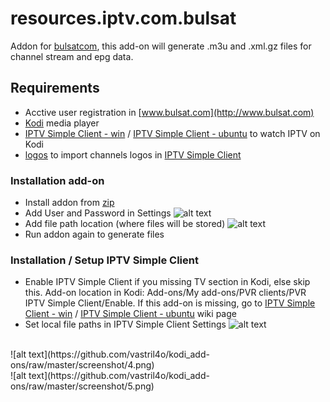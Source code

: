 # resources.iptv.com.bulsat
Addon for [bulsatcom](http://www.bulsat.com), this add-on will generate .m3u and .xml.gz files for channel stream and epg data.

## Requirements
* Acctive user registration in [www.bulsat.com](http://www.bulsat.com)
* [Kodi](https://kodi.tv) media player
* [IPTV Simple Client - win](http://kodi.wiki/view/Add-on:IPTV_Simple_Client) / [IPTV Simple Client - ubuntu](http://kodi.wiki/view/Ubuntu_PVR_add-ons) to watch IPTV on Kodi
* [logos](https://github.com/vastril4o/kodi_add-ons/raw/master/logos.zip) to import channels logos in [IPTV Simple Client](http://kodi.wiki/view/Add-on:IPTV_Simple_Client)

### Installation add-on
* Install addon from [zip](https://github.com/vastril4o/kodi/raw/master/resources.iptv.com.bulsat.zip)
* Add User and Password in Settings
![alt text](https://github.com/vastril4o/kodi_add-ons/raw/master/screenshot/1.png)
* Add file path location (where files will be stored)
![alt text](https://github.com/vastril4o/kodi_add-ons/raw/master/screenshot/2.png)
* Run addon again to generate files

### Installation / Setup IPTV Simple Client
* Enable IPTV Simple Client if you missing TV section in Kodi, else skip this. Add-on location in Kodi: Add-ons/My add-ons/PVR clients/PVR IPTV Simple Client/Enable. If this add-on is missing, go to [IPTV Simple Client - win](http://kodi.wiki/view/Add-on:IPTV_Simple_Client) / [IPTV Simple Client - ubuntu](http://kodi.wiki/view/Ubuntu_PVR_add-ons) wiki page
* Set local file paths in IPTV Simple Client Settings
![alt text](https://github.com/vastril4o/kodi_add-ons/raw/master/screenshot/3.png)
<br />
![alt text](https://github.com/vastril4o/kodi_add-ons/raw/master/screenshot/4.png)
<br />
![alt text](https://github.com/vastril4o/kodi_add-ons/raw/master/screenshot/5.png)
<br />
